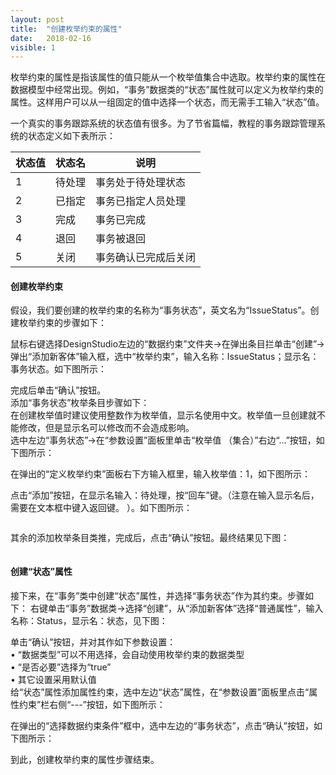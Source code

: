 ```yaml
---
layout: post
title:  "创建枚举约束的属性"
date:   2018-02-16
visible: 1
---
```


枚举约束的属性是指该属性的值只能从一个枚举值集合中选取。枚举约束的属性在数据模型中经常出现。例如，“事务”数据类的“状态”属性就可以定义为枚举约束的属性。这样用户可以从一组固定的值中选择一个状态，而无需手工输入“状态”值。

一个真实的事务跟踪系统的状态值有很多。为了节省篇幅，教程的事务跟踪管理系统的状态定义如下表所示：

| 状态值 | 状态名 | 说明 |
|-------|--------|---------|
| 1 | 待处理 | 事务处于待处理状态 |
| 2 | 已指定 | 事务已指定人员处理 |
| 3 | 完成 | 事务已完成 |
| 4 | 退回 | 事务被退回 |
| 5 | 关闭 | 事务确认已完成后关闭 |

#### 创建枚举约束

假设，我们要创建的枚举约束的名称为“事务状态”，英文名为“IssueStatus”。创建枚举约束的步骤如下：

鼠标右键选择DesignStudio左边的“数据约束”文件夹→在弹出条目拦单击“创建”→弹出“添加新客体”输入框，选中“枚举约束”，输入名称：IssueStatus；显示名：事务状态。如下图所示：

<img src="{{'/assets/img/2018-2-16 创建枚举约束属性.png' | prepend: site.baseurl }}" alt=""><br>
完成后单击“确认”按钮。<br>
添加“事务状态”枚举条目步骤如下：<br>
在创建枚举值时建议使用整数作为枚举值，显示名使用中文。枚举值一旦创建就不能修改，但是显示名可以修改而不会造成影响。<br>
选中左边“事务状态”→在“参数设置”面板里单击“枚举值 （集合）”右边“...”按钮，如下图所示：

<img src="{{'/assets/img/2018-2-16 创建枚举值.png' | prepend: site.baseurl }}" alt=""><br>
在弹出的“定义枚举约束”面板右下方输入框里，输入枚举值：1，如下图所示：

<img src="{{'/assets/img/2018-2-16 添加枚举条目待处理1.png' | prepend: site.baseurl }}" alt=""><br>
点击“添加”按钮，在显示名输入：待处理，按“回车”键。（注意在输入显示名后，需要在文本框中键入返回键。
）。如下图所示：

<img src="{{'/assets/img/2018-2-16 添加枚举条目待处理2.png' | prepend: site.baseurl }}" alt=""><br>

其余的添加枚举条目类推，完成后，点击“确认”按钮。最终结果见下图：

<img src="{{'/assets/img/2018-2-16 添加枚举条目2.png' | prepend: site.baseurl }}" alt=""><br>

#### 创建“状态”属性

接下来，在“事务”类中创建“状态”属性，并选择“事务状态”作为其约束。步骤如下：
右键单击“事务”数据类→选择“创建”，从“添加新客体”选择“普通属性”，输入名称：Status，显示名：状态，见下图：

<img src="{{'/assets/img/2018-2-16 创建事务状态属性B.png' | prepend: site.baseurl }}" alt=""><br>
单击“确认”按钮，并对其作如下参数设置：<br>
•	“数据类型”可以不用选择，会自动使用枚举约束的数据类型<br>
•	“是否必要”选择为“true”<br>
•	其它设置采用默认值<br>
给“状态”属性添加属性约束，选中左边“状态”属性，在“参数设置”面板里点击“属性约束”栏右侧“---”按钮，如下图所示：

<img src="{{'/assets/img/2018-2-16 创建事务状态属性约束.png' | prepend: site.baseurl }}" alt=""><br>
在弹出的“选择数据约束条件”框中，选中左边的“事务状态”，点击“确认”按钮，如下图所示：

<img src="{{'/assets/img/2018-2-16 选择事务状态属性约束.png' | prepend: site.baseurl }}" alt=""><br>
到此，创建枚举约束的属性步骤结束。
